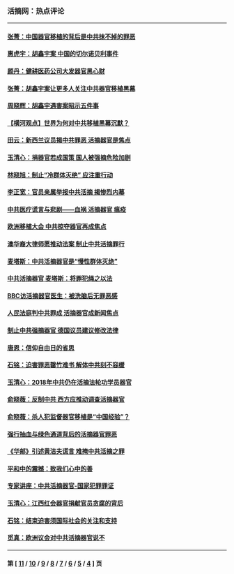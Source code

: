 ### 活摘网：热点评论
---
#### [张菁：中国器官移植的背后是中共抹不掉的罪恶](../../pages/nf5879/n13974977.md?08220430) 
#### [惠虎宇：胡鑫宇案 中国的切尔诺贝利事件](../../pages/nf5879/n13942916.md?08220430) 
#### [颜丹：健耕医药公司大发器官黑心财](../../pages/nf5879/n13940134.md?08220430) 
#### [张菁：胡鑫宇案让更多人关注中共器官移植黑幕](../../pages/nf5879/n13929073.md?08220430) 
#### [周晓辉：胡鑫宇遇害案昭示五件事](../../pages/nf5879/n13921870.md?08220430) 
#### [【横河观点】世界为何对中共移植黑幕沉默？](../../pages/nf5879/n13244249.md?08220430) 
#### [田云：新西兰议员揭中共罪恶 活摘器官是焦点](../../pages/nf5879/n13070629.md?08220430) 
#### [玉清心：捐器官若成国策 国人被强摘危险加剧](../../pages/nf5879/n12802713.md?08220430) 
#### [林晓旭：制止“冷群体灭绝” 应注重行动](../../pages/nf5879/n12779736.md?08220430) 
#### [李正宽：官员亲属举报中共活摘 揭惨烈内幕](../../pages/nf5879/n12684490.md?08220430) 
#### [中共医疗谎言与悲剧——血祸 活摘器官 瘟疫](../../pages/nf5879/n12372103.md?08220430) 
#### [欧洲移植大会 中共掠夺器官再成焦点](../../pages/nf5879/n11538883.md?08220430) 
#### [澳华裔大律师愿推动法案 制止中共活摘罪行](../../pages/nf5879/n11377039.md?08220430) 
#### [麦塔斯：中共活摘器官是“慢性群体灭绝”](../../pages/nf5879/n11350529.md?08220430) 
#### [中共活摘器官 麦塔斯：将罪犯绳之以法](../../pages/nf5879/n11347973.md?08220430) 
#### [BBC访活摘器官医生：被洗脑后无罪恶感](../../pages/nf5879/n11335935.md?08220430) 
#### [人民法庭判中共罪成 活摘器官成新闻焦点](../../pages/nf5879/n11331578.md?08220430) 
#### [制止中共强摘器官 德国议员建议修改法律](../../pages/nf5879/n11249451.md?08220430) 
#### [唐恩：信仰自由日的省思](../../pages/nf5879/n11003525.md?08220430) 
#### [石铭：迫害罪恶罄竹难书  解体中共刻不容缓](../../pages/nf5879/n10942855.md?08220430) 
#### [玉清心：2018年中共仍在活摘法轮功学员器官](../../pages/nf5879/n10914646.md?08220430) 
#### [俞晓薇：反制中共 西方应推动调查活摘器官](../../pages/nf5879/n10794671.md?08220430) 
#### [俞晓薇：杀人犯监督器官移植是“中国经验”？](../../pages/nf5879/n10466427.md?08220430) 
#### [强行抽血与绿色通道背后的活摘器官罪恶](../../pages/nf5879/n10004708.md?08220430) 
#### [《华邮》引述黄洁夫谎言 难掩中共活摘之罪](../../pages/nf5879/n9642309.md?08220430) 
#### [平和中的震撼：致我们心中的善](../../pages/nf5879/n9021123.md?08220430) 
#### [专家讲座：中共活摘器官-国家犯罪罪证](../../pages/nf5879/n8828153.md?08220430) 
#### [玉清心：江西红会器官捐献官员贪腐的背后](../../pages/nf5879/n8522122.md?08220430) 
#### [石铭：结束迫害须国际社会的关注和支持](../../pages/nf5879/n8443497.md?08220430) 
#### [觅真：欧洲议会对中共活摘器官说不](../../pages/nf5879/n8337486.md?08220430) 

---
#### 第 [ [11](./11.md?08220430) / [10](./10.md?08220430) / [9](./9.md?08220430) / [8](./8.md?08220430) / [7](./7.md?08220430) / [6](./6.md?08220430) / [5](./5.md?08220430) / [4](./4.md?08220430) ] 页
